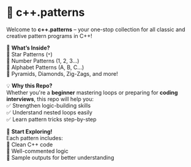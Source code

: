 # 🌟 c++.patterns

Welcome to **c++.patterns** – your one-stop collection for all classic and creative pattern programs in C++!

🎯 **What’s Inside?**  
🔹 Star Patterns (`*`)  
🔹 Number Patterns (1, 2, 3...)  
🔹 Alphabet Patterns (A, B, C...)  
🔹 Pyramids, Diamonds, Zig-Zags, and more!

💡 **Why this Repo?**  
Whether you're a **beginner** mastering loops or preparing for **coding interviews**, this repo will help you:  
✅ Strengthen logic-building skills  
✅ Understand nested loops easily  
✅ Learn pattern tricks step-by-step

🚀 **Start Exploring!**  
Each pattern includes:  
📌 Clean C++ code  
📌 Well-commented logic  
📌 Sample outputs for better understanding

